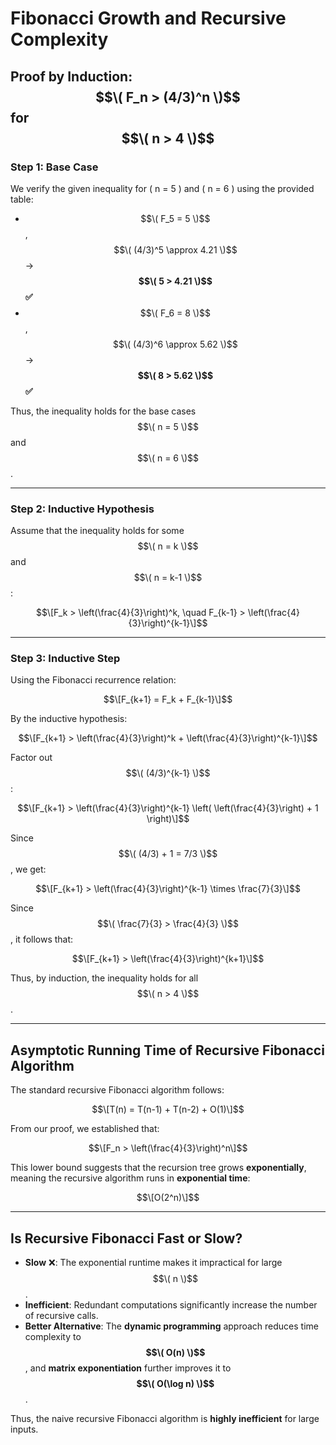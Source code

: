 # Fibonacci Growth and Recursive Complexity

## **Proof by Induction: $$\( F_n > (4/3)^n \)$$ for $$\( n > 4 \)$$**

### **Step 1: Base Case**
We verify the given inequality for \( n = 5 \) and \( n = 6 \) using the provided table:

- $$\( F_5 = 5 \)$$, $$\( (4/3)^5 \approx 4.21 \)$$ → **$$\( 5 > 4.21 \)$$ ✅**
- $$\( F_6 = 8 \)$$, $$\( (4/3)^6 \approx 5.62 \)$$ → **$$\( 8 > 5.62 \)$$ ✅**

Thus, the inequality holds for the base cases $$\( n = 5 \)$$ and $$\( n = 6 \)$$.

---

### **Step 2: Inductive Hypothesis**
Assume that the inequality holds for some $$\( n = k \)$$ and $$\( n = k-1 \)$$:

$$\[F_k > \left(\frac{4}{3}\right)^k, \quad F_{k-1} > \left(\frac{4}{3}\right)^{k-1}\]$$

---

### **Step 3: Inductive Step**
Using the Fibonacci recurrence relation:

$$\[F_{k+1} = F_k + F_{k-1}\]$$

By the inductive hypothesis:

$$\[F_{k+1} > \left(\frac{4}{3}\right)^k + \left(\frac{4}{3}\right)^{k-1}\]$$

Factor out $$\( (4/3)^{k-1} \)$$:

$$\[F_{k+1} > \left(\frac{4}{3}\right)^{k-1} \left( \left(\frac{4}{3}\right) + 1 \right)\]$$

Since $$\( (4/3) + 1 = 7/3 \)$$, we get:

$$\[F_{k+1} > \left(\frac{4}{3}\right)^{k-1} \times \frac{7}{3}\]$$

Since $$\( \frac{7}{3} > \frac{4}{3} \)$$, it follows that:

$$\[F_{k+1} > \left(\frac{4}{3}\right)^{k+1}\]$$

Thus, by induction, the inequality holds for all $$\( n > 4 \)$$.

---

## **Asymptotic Running Time of Recursive Fibonacci Algorithm**
The standard recursive Fibonacci algorithm follows:

$$\[T(n) = T(n-1) + T(n-2) + O(1)\]$$

From our proof, we established that:

$$\[F_n > \left(\frac{4}{3}\right)^n\]$$

This lower bound suggests that the recursion tree grows **exponentially**, meaning the recursive algorithm runs in **exponential time**:

$$\[O(2^n)\]$$

---

## **Is Recursive Fibonacci Fast or Slow?**
- **Slow** ❌: The exponential runtime makes it impractical for large $$\( n \)$$.
- **Inefficient**: Redundant computations significantly increase the number of recursive calls.
- **Better Alternative**: The **dynamic programming** approach reduces time complexity to **$$\( O(n) \)$$**, and **matrix exponentiation** further improves it to **$$\( O(\log n) \)$$**.

Thus, the naive recursive Fibonacci algorithm is **highly inefficient** for large inputs.
